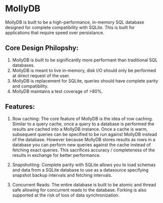 # MollyDB
MollyDB is built to be a high-performance, in-memory SQL database designed for complete compatibility with SQLite. This is built for applications that require speed over persistance.


## Core Design Philopshy:
1. MollyDB is built to be significantly more performant than traditional SQL databases.
2. MollyDB is meant to live in-memory, disk I/O should only be performed at direct request of the user.
3. MollyDB is replacement for SQLite, queries should have complete parity and compatibility.
4. MollyDB maintains a test coverage of >80%.


## Features:
1. Row caching: The core feature of MollyDB is the idea of row caching. Similar to a query cache, once a query to a database is performed the results are cached into a MollyDB instance. Once a cache is warm, subsequent queries can be specified to be run against MollyDB instead of the database. However because MollyDB stores results as rows in a database you can perform new queries against the cache instead of fetching exact queries. This sacrifices accuracy / completeness of the results in exchange for better performance.

2. Snapshotting: Complete parity with SQLite allows you to load schemas and data from a SQLite database to use as a datasource specifying snapshot backup intervals and fetching intervals. 

3. Concurrent Reads: The entire database is built to be atomic and thread safe allowing for concurrent reads to the database. Forking is also supported at the risk of loss of data synchronization.